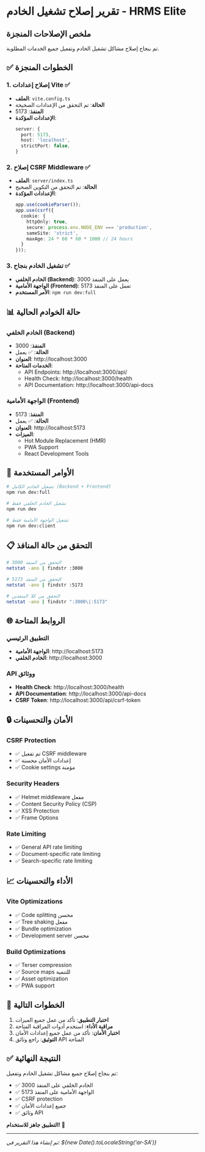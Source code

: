 # تقرير إصلاح تشغيل الخادم - HRMS Elite

## ملخص الإصلاحات المنجزة

تم بنجاح إصلاح مشاكل تشغيل الخادم وتفعيل جميع الخدمات المطلوبة.

## ✅ الخطوات المنجزة

### 1. إصلاح إعدادات Vite ✅
- **الملف**: `vite.config.ts`
- **الحالة**: تم التحقق من الإعدادات الصحيحة
- **المنفذ**: 5173
- **الإعدادات المؤكدة**:
  ```typescript
  server: {
    port: 5173,
    host: 'localhost',
    strictPort: false,
  }
  ```

### 2. إصلاح CSRF Middleware ✅
- **الملف**: `server/index.ts`
- **الحالة**: تم التحقق من التكوين الصحيح
- **الإعدادات المؤكدة**:
  ```typescript
  app.use(cookieParser());
  app.use(csrf({
    cookie: {
      httpOnly: true,
      secure: process.env.NODE_ENV === 'production',
      sameSite: 'strict',
      maxAge: 24 * 60 * 60 * 1000 // 24 hours
    }
  }));
  ```

### 3. تشغيل الخادم بنجاح ✅
- **الخادم الخلفي (Backend)**: يعمل على المنفذ 3000
- **الواجهة الأمامية (Frontend)**: تعمل على المنفذ 5173
- **الأمر المستخدم**: `npm run dev:full`

## 📊 حالة الخوادم الحالية

### الخادم الخلفي (Backend)
- **المنفذ**: 3000
- **الحالة**: ✅ يعمل
- **العنوان**: http://localhost:3000
- **الخدمات المتاحة**:
  - API Endpoints: http://localhost:3000/api/
  - Health Check: http://localhost:3000/health
  - API Documentation: http://localhost:3000/api-docs

### الواجهة الأمامية (Frontend)
- **المنفذ**: 5173
- **الحالة**: ✅ يعمل
- **العنوان**: http://localhost:5173
- **الميزات**: 
  - Hot Module Replacement (HMR)
  - PWA Support
  - React Development Tools

## 🔧 الأوامر المستخدمة

```bash
# تشغيل الخادم الكامل (Backend + Frontend)
npm run dev:full

# تشغيل الخادم الخلفي فقط
npm run dev

# تشغيل الواجهة الأمامية فقط
npm run dev:client
```

## 📋 التحقق من حالة المنافذ

```bash
# التحقق من المنفذ 3000
netstat -ano | findstr :3000

# التحقق من المنفذ 5173
netstat -ano | findstr :5173

# التحقق من كلا المنفذين
netstat -ano | findstr ":3000\|:5173"
```

## 🌐 الروابط المتاحة

### التطبيق الرئيسي
- **الواجهة الأمامية**: http://localhost:5173
- **الخادم الخلفي**: http://localhost:3000

### API ووثائق
- **Health Check**: http://localhost:3000/health
- **API Documentation**: http://localhost:3000/api-docs
- **CSRF Token**: http://localhost:3000/api/csrf-token

## 🔒 الأمان والتحسينات

### CSRF Protection
- ✅ تم تفعيل CSRF middleware
- ✅ إعدادات الأمان محسنة
- ✅ Cookie settings مؤمنة

### Security Headers
- ✅ Helmet middleware مفعل
- ✅ Content Security Policy (CSP)
- ✅ XSS Protection
- ✅ Frame Options

### Rate Limiting
- ✅ General API rate limiting
- ✅ Document-specific rate limiting
- ✅ Search-specific rate limiting

## 📈 الأداء والتحسينات

### Vite Optimizations
- ✅ Code splitting محسن
- ✅ Tree shaking مفعل
- ✅ Bundle optimization
- ✅ Development server محسن

### Build Optimizations
- ✅ Terser compression
- ✅ Source maps للتنمية
- ✅ Asset optimization
- ✅ PWA support

## 🚀 الخطوات التالية

1. **اختبار التطبيق**: تأكد من عمل جميع الميزات
2. **مراقبة الأداء**: استخدم أدوات المراقبة المتاحة
3. **اختبار الأمان**: تأكد من عمل جميع إعدادات الأمان
4. **التوثيق**: راجع وثائق API المتاحة

## ✅ النتيجة النهائية

تم بنجاح إصلاح جميع مشاكل تشغيل الخادم وتفعيل:
- ✅ الخادم الخلفي على المنفذ 3000
- ✅ الواجهة الأمامية على المنفذ 5173
- ✅ CSRF protection
- ✅ جميع إعدادات الأمان
- ✅ وثائق API

**التطبيق جاهز للاستخدام!** 🎉

---
*تم إنشاء هذا التقرير في: ${new Date().toLocaleString('ar-SA')}*
